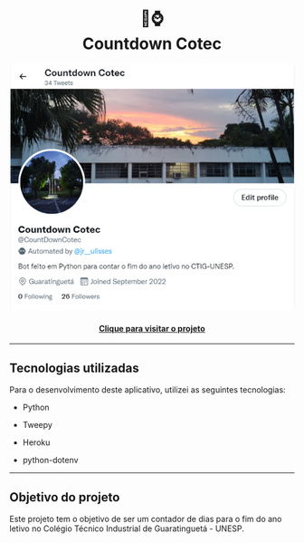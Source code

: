 <h1 align="center">
🐍⌚<br>Countdown Cotec
</h1>

<p align="center">
<img src="assets/banner.png">
<p>

<h4 align="center"><a href="https://twitter.com/countdowncotec">Clique para visitar o projeto</a></h4>

---

<h2>Tecnologias utilizadas</h2>

Para o desenvolvimento deste aplicativo, utilizei as seguintes tecnologias:

- Python

- Tweepy

- Heroku

- python-dotenv

---

<h2>Objetivo do projeto</h2>

Este projeto tem o objetivo de ser um contador de dias para o fim do ano letivo no Colégio Técnico Industrial de Guaratinguetá - UNESP.